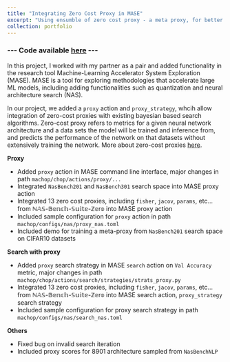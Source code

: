 ```yaml
---
title: "Integrating Zero Cost Proxy in MASE"
excerpt: "Using ensumble of zero cost proxy - a meta proxy, for better predict neural network architecture performance<br/><img src='/images/portfolio_cover/proxy.png'>"
collection: portfolio
---
```


### --- Code available [here](https://github.com/HonAnson/mase) --- 

In this project, I worked with my partner as a pair and added functionality in the research tool Machine-Learning Accelerator System Exploration (MASE). MASE is a tool for exploring methodologies that accelerate large ML models, including adding functionalities such as quantization and neural architecture search (NAS).

In our project, we added a `proxy` action and `proxy_strategy`, whcih allow integration of zero-cost proxies with existing bayesian based search algorithms. Zero-cost proxy refers to metrics for a given neural network architecture and a data sets the model will be trained and inference from, and predicts the performance of the network on that datasets without extensively training the network. More about zero-cost proxies [here](https://arxiv.org/abs/2210.03230).


**Proxy**
* Added `proxy` action in MASE command line interface, major changes in path `machop/chop/actions/proxy/...`
* Integrated `NasBench201` and `NasBench301` search space into MASE proxy action
* Integrated 13 zero cost proxies, including `fisher`, `jacov`, `params`, etc... from ℕ𝔸𝕊-𝔹𝕖𝕟𝕔𝕙-𝕊𝕦𝕚𝕥𝕖-ℤ𝕖r𝕠 into MASE proxy action
* Included sample configuration for `proxy` action in path `machop/configs/nas/proxy_nas.toml`
* Included demo for training a meta-proxy from `NasBench201` search space on CIFAR10 datasets


**Search with proxy**
* Added `proxy` search strategy in MASE `search` action on `Val Accuracy` metric, major changes in path `machop/chop/actions/search/strategies/strats_proxy.py`
* Integrated 13 zero cost proxies, including `fisher`, `jacov`, `params`, etc... from ℕ𝔸𝕊-𝔹𝕖𝕟𝕔𝕙-𝕊𝕦𝕚𝕥𝕖-ℤ𝕖r𝕠 into MASE search action, `proxy_strategy` search strategy
* Included sample configuration for proxy search strategy in path `machop/configs/nas/search_nas.toml`

**Others**
* Fixed bug on invalid search iteration
* Included proxy scores for 8901 architecture sampled from `NasBenchNLP`






